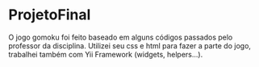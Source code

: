 # ProjetoFinal

O jogo gomoku foi feito baseado em alguns códigos passados pelo professor da disciplina. Utilizei seu css e html para fazer a parte do jogo, trabalhei também com Yii Framework (widgets, helpers...).
